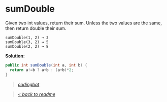 # sumDouble

Given two int values, return their sum. Unless the two values are the same, then return double their sum.

```
sumDouble(1, 2) → 3
sumDouble(3, 2) → 5
sumDouble(2, 2) → 8
```

**Solution:**

```java
public int sumDouble(int a, int b) {
  return a!=b ? a+b : (a+b)*2;
}
```

> _[codingbat](http://codingbat.com/prob/p154485)_

> [< _back to readme_](/README.md)